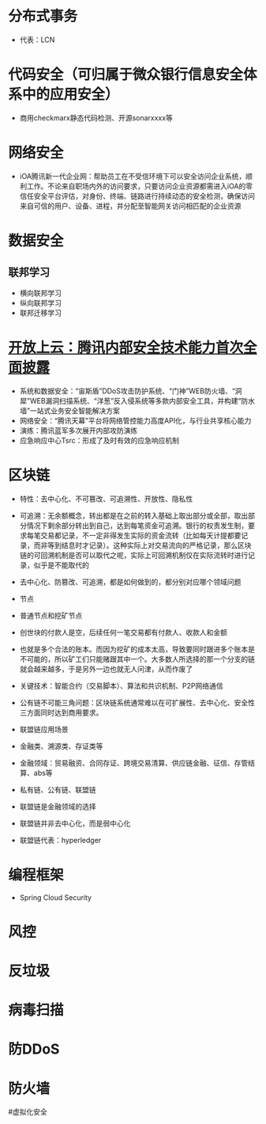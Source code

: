 # 分布式事务
* 代表：LCN

# 代码安全（可归属于微众银行信息安全体系中的应用安全）
  * 商用checkmarx静态代码检测、开源sonarxxxx等
# 网络安全
  * iOA腾讯新一代企业网：帮助员工在不受信环境下可以安全访问企业系统，顺利工作。不论来自职场内外的访问要求，只要访问企业资源都需进入iOA的零信任安全平台评估，对身份、终端、链路进行持续动态的安全检测，确保访问来自可信的用户、设备、进程，并分配至智能网关访问相匹配的企业资源

# 数据安全
## 联邦学习
* 横向联邦学习
* 纵向联邦学习
* 联邦迁移学习

# [开放上云：腾讯内部安全技术能力首次全面披露](https://view.inews.qq.com/a/TEC2019052200839900?openid=o04IBAPZQMacrq_ZVgegIX9wGDqo&key=bc312901113155af0ba58694981f7452f4bd77ba5fba4962e14036854e36ac45bb4b68bc1a1e800146afbf1b492ddf2352059a6505fac98f03a7415422f548bd57a0650f1afe63699b48f8e2b32ead31&version=2700043b&devicetype=android-27&wuid=oDdoCt-wTgEOk8eEXI-5RyEIDOSw&cv=0x2700043b&dt=2&lang=zh_CN&pass_ticket=7+nKIdrUK5InuNeon4+NHRA5IvvN4HOpP12+WLU+JXCg3UQYS3/a3MOq8cGlAKBY&sharer=o04IBANVKfGc8eUbBeerB0xJGRmA&uid=&shareto=&from=timeline)
  * 系统和数据安全：“宙斯盾”DDoS攻击防护系统、“门神”WEB防火墙、“洞犀”WEB漏洞扫描系统、“洋葱”反入侵系统等多款内部安全工具，并构建“防水墙”一站式业务安全智能解决方案
  * 网络安全：“腾讯天幕”平台将网络管控能力高度API化，与行业共享核心能力
  * 演练：腾讯蓝军多次展开内部攻防演练
  * 应急响应中心Tsrc：形成了及时有效的应急响应机制

# 区块链
* 特性：去中心化、不可篡改、可追溯性、开放性、隐私性
 * 可追溯：无余额概念，转出都是在之前的转入基础上取出部分或全部，取出部分情况下剩余部分转出到自己，达到每笔资金可追溯。银行的权责发生制，要求每笔交易都记录，不一定非得发生实际的资金流转（比如每天计提都要记录，而非等到结息时才记录）。这种实际上对交易流向的严格记录，那么区块链的可回溯机制是否可以取代之呢，实际上可回溯机制仅在实际流转时进行记录，似乎是不能取代的
 * 去中心化、防篡改、可追溯，都是如何做到的，都分别对应哪个领域问题
* 节点
 * 普通节点和挖矿节点
 * 创世块的付款人是空，后续任何一笔交易都有付款人、收款人和金额
* 也就是多个合法的账本。而因为挖矿的成本太高，导致要同时跟进多个账本是不可能的，所以矿工们只能赌跟其中一个。大多数人所选择的那一个分支的链就会越来越多，于是另外一边也就无人问津，从而作废了

* 关键技术：智能合约（交易脚本）、算法和共识机制、P2P网络通信
* 公有链不可能三角问题：区块链系统通常难以在可扩展性、去中心化、安全性三方面同时达到商用要求。
* 联盟链应用场景
* 金融类、溯源类、存证类等
 * 金融领域：贸易融资、合同存证、跨境交易清算、供应链金融、征信、存管结算、abs等

* 私有链、公有链、联盟链
 * 联盟链是金融领域的选择
 * 联盟链并非去中心化，而是弱中心化
 * 联盟链代表：hyperledger


# 编程框架
* Spring Cloud Security

# 风控
# 反垃圾
# 病毒扫描
# 防DDoS
# 防火墙
#虚拟化安全
